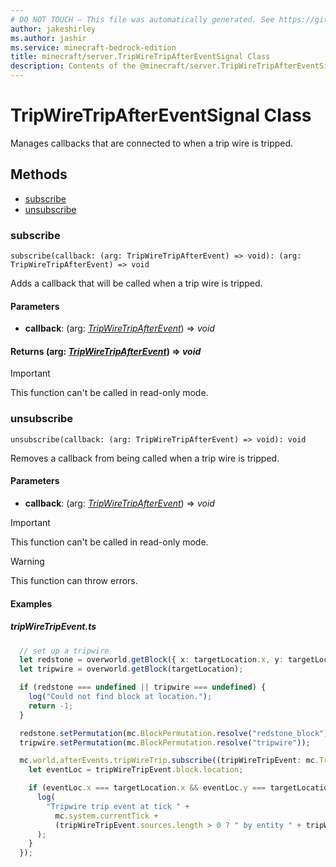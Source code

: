 ```yaml
---
# DO NOT TOUCH — This file was automatically generated. See https://github.com/mojang/minecraftapidocsgenerator to modify descriptions, examples, etc.
author: jakeshirley
ms.author: jashir
ms.service: minecraft-bedrock-edition
title: minecraft/server.TripWireTripAfterEventSignal Class
description: Contents of the @minecraft/server.TripWireTripAfterEventSignal class.
---
```

# TripWireTripAfterEventSignal Class

Manages callbacks that are connected to when a trip wire is tripped.

## Methods
- [subscribe](#subscribe)
- [unsubscribe](#unsubscribe)

### **subscribe**
`
subscribe(callback: (arg: TripWireTripAfterEvent) => void): (arg: TripWireTripAfterEvent) => void
`

Adds a callback that will be called when a trip wire is tripped.

#### **Parameters**
- **callback**: (arg: [*TripWireTripAfterEvent*](TripWireTripAfterEvent.md)) => *void*

#### **Returns** (arg: [*TripWireTripAfterEvent*](TripWireTripAfterEvent.md)) => *void*

> [!IMPORTANT]
> This function can't be called in read-only mode.

### **unsubscribe**
`
unsubscribe(callback: (arg: TripWireTripAfterEvent) => void): void
`

Removes a callback from being called when a trip wire is tripped.

#### **Parameters**
- **callback**: (arg: [*TripWireTripAfterEvent*](TripWireTripAfterEvent.md)) => *void*

> [!IMPORTANT]
> This function can't be called in read-only mode.

> [!WARNING]
> This function can throw errors.

#### Examples
##### ***tripWireTripEvent.ts***
```typescript
  // set up a tripwire
  let redstone = overworld.getBlock({ x: targetLocation.x, y: targetLocation.y - 1, z: targetLocation.z });
  let tripwire = overworld.getBlock(targetLocation);

  if (redstone === undefined || tripwire === undefined) {
    log("Could not find block at location.");
    return -1;
  }

  redstone.setPermutation(mc.BlockPermutation.resolve("redstone_block"));
  tripwire.setPermutation(mc.BlockPermutation.resolve("tripwire"));

  mc.world.afterEvents.tripWireTrip.subscribe((tripWireTripEvent: mc.TripWireTripAfterEvent) => {
    let eventLoc = tripWireTripEvent.block.location;

    if (eventLoc.x === targetLocation.x && eventLoc.y === targetLocation.y && eventLoc.z === targetLocation.z) {
      log(
        "Tripwire trip event at tick " +
          mc.system.currentTick +
          (tripWireTripEvent.sources.length > 0 ? " by entity " + tripWireTripEvent.sources[0].id : "")
      );
    }
  });
```
